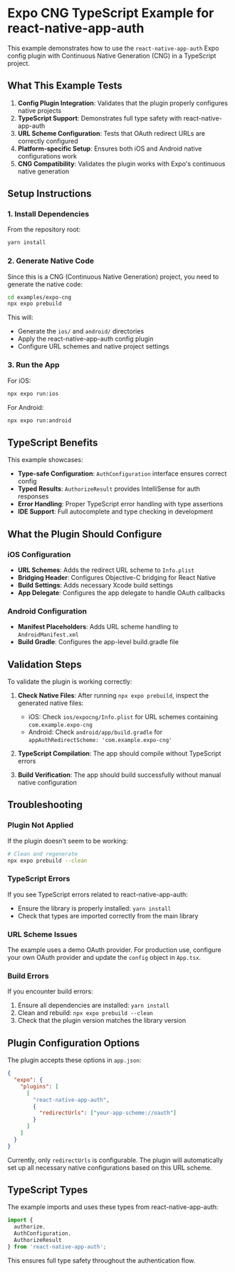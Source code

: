 # Expo CNG TypeScript Example for react-native-app-auth

This example demonstrates how to use the `react-native-app-auth` Expo config plugin with Continuous Native Generation (CNG) in a TypeScript project.

## What This Example Tests

1. **Config Plugin Integration**: Validates that the plugin properly configures native projects
2. **TypeScript Support**: Demonstrates full type safety with react-native-app-auth
3. **URL Scheme Configuration**: Tests that OAuth redirect URLs are correctly configured
4. **Platform-specific Setup**: Ensures both iOS and Android native configurations work
5. **CNG Compatibility**: Validates the plugin works with Expo's continuous native generation

## Setup Instructions

### 1. Install Dependencies

From the repository root:
```bash
yarn install
```

### 2. Generate Native Code

Since this is a CNG (Continuous Native Generation) project, you need to generate the native code:

```bash
cd examples/expo-cng
npx expo prebuild
```

This will:
- Generate the `ios/` and `android/` directories
- Apply the react-native-app-auth config plugin
- Configure URL schemes and native project settings

### 3. Run the App

For iOS:
```bash
npx expo run:ios
```

For Android:
```bash
npx expo run:android
```

## TypeScript Benefits

This example showcases:

- **Type-safe Configuration**: `AuthConfiguration` interface ensures correct config
- **Typed Results**: `AuthorizeResult` provides IntelliSense for auth responses
- **Error Handling**: Proper TypeScript error handling with type assertions
- **IDE Support**: Full autocomplete and type checking in development

## What the Plugin Should Configure

### iOS Configuration
- **URL Schemes**: Adds the redirect URL scheme to `Info.plist`
- **Bridging Header**: Configures Objective-C bridging for React Native
- **Build Settings**: Adds necessary Xcode build settings
- **App Delegate**: Configures the app delegate to handle OAuth callbacks

### Android Configuration
- **Manifest Placeholders**: Adds URL scheme handling to `AndroidManifest.xml`
- **Build Gradle**: Configures the app-level build.gradle file

## Validation Steps

To validate the plugin is working correctly:

1. **Check Native Files**: After running `npx expo prebuild`, inspect the generated native files:
   - iOS: Check `ios/expocng/Info.plist` for URL schemes containing `com.example.expo-cng`
   - Android: Check `android/app/build.gradle` for `appAuthRedirectScheme: 'com.example.expo-cng'`

2. **TypeScript Compilation**: The app should compile without TypeScript errors

3. **Build Verification**: The app should build successfully without manual native configuration

## Troubleshooting

### Plugin Not Applied
If the plugin doesn't seem to be working:
```bash
# Clean and regenerate
npx expo prebuild --clean
```

### TypeScript Errors
If you see TypeScript errors related to react-native-app-auth:
- Ensure the library is properly installed: `yarn install`
- Check that types are imported correctly from the main library

### URL Scheme Issues
The example uses a demo OAuth provider. For production use, configure your own OAuth provider and update the `config` object in `App.tsx`.

### Build Errors
If you encounter build errors:
1. Ensure all dependencies are installed: `yarn install`
2. Clean and rebuild: `npx expo prebuild --clean`
3. Check that the plugin version matches the library version

## Plugin Configuration Options

The plugin accepts these options in `app.json`:

```json
{
  "expo": {
    "plugins": [
      [
        "react-native-app-auth",
        {
          "redirectUrls": ["your-app-scheme://oauth"]
        }
      ]
    ]
  }
}
```

Currently, only `redirectUrls` is configurable. The plugin will automatically set up all necessary native configurations based on this URL scheme.

## TypeScript Types

The example imports and uses these types from react-native-app-auth:

```typescript
import { 
  authorize, 
  AuthConfiguration, 
  AuthorizeResult 
} from 'react-native-app-auth';
```

This ensures full type safety throughout the authentication flow.